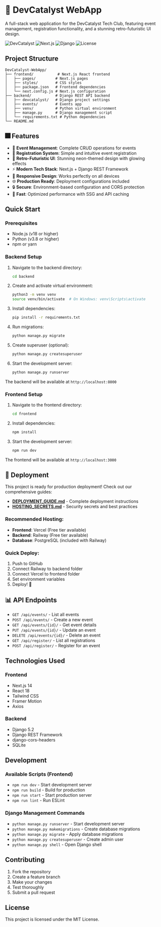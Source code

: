 # 🚀 DevCatalyst WebApp

A full-stack web application for the DevCatalyst Tech Club, featuring event management, registration functionality, and a stunning retro-futuristic UI design.

![DevCatalyst](https://img.shields.io/badge/DevCatalyst-Tech_Club-00ffff?style=for-the-badge)
![Next.js](https://img.shields.io/badge/Next.js-14-black?style=for-the-badge&logo=next.js)
![Django](https://img.shields.io/badge/Django-5.2-092E20?style=for-the-badge&logo=django)
![License](https://img.shields.io/badge/License-MIT-green?style=for-the-badge)

## Project Structure

```
DevCatalyst-WebApp/
├── frontend/           # Next.js React frontend
│   ├── pages/         # Next.js pages
│   ├── styles/        # CSS styles
│   ├── package.json   # Frontend dependencies
│   └── next.config.js # Next.js configuration
├── backend/           # Django REST API backend
│   ├── devcatalyst/   # Django project settings
│   ├── events/        # Events app
│   ├── venv/          # Python virtual environment
│   ├── manage.py      # Django management script
│   └── requirements.txt # Python dependencies
└── README.md
```

## 🎆 Features

- 🎯 **Event Management**: Complete CRUD operations for events
- 📝 **Registration System**: Simple and intuitive event registration
- 🎨 **Retro-Futuristic UI**: Stunning neon-themed design with glowing effects
- ⚡ **Modern Tech Stack**: Next.js + Django REST Framework
- 📱 **Responsive Design**: Works perfectly on all devices
- 🌐 **Production Ready**: Deployment configurations included
- 🔒 **Secure**: Environment-based configuration and CORS protection
- 🚀 **Fast**: Optimized performance with SSG and API caching

## Quick Start

### Prerequisites

- Node.js (v18 or higher)
- Python (v3.8 or higher)
- npm or yarn

### Backend Setup

1. Navigate to the backend directory:
   ```bash
   cd backend
   ```

2. Create and activate virtual environment:
   ```bash
   python3 -m venv venv
   source venv/bin/activate  # On Windows: venv\Scripts\activate
   ```

3. Install dependencies:
   ```bash
   pip install -r requirements.txt
   ```

4. Run migrations:
   ```bash
   python manage.py migrate
   ```

5. Create superuser (optional):
   ```bash
   python manage.py createsuperuser
   ```

6. Start the development server:
   ```bash
   python manage.py runserver
   ```

The backend will be available at `http://localhost:8000`

### Frontend Setup

1. Navigate to the frontend directory:
   ```bash
   cd frontend
   ```

2. Install dependencies:
   ```bash
   npm install
   ```

3. Start the development server:
   ```bash
   npm run dev
   ```

The frontend will be available at `http://localhost:3000`

## 🚀 Deployment

This project is ready for production deployment! Check out our comprehensive guides:

- **[DEPLOYMENT_GUIDE.md](./DEPLOYMENT_GUIDE.md)** - Complete deployment instructions
- **[HOSTING_SECRETS.md](./HOSTING_SECRETS.md)** - Security secrets and best practices

### Recommended Hosting:
- **Frontend**: Vercel (Free tier available)
- **Backend**: Railway (Free tier available)
- **Database**: PostgreSQL (included with Railway)

### Quick Deploy:
1. Push to GitHub
2. Connect Railway to backend folder
3. Connect Vercel to frontend folder
4. Set environment variables
5. Deploy! 🎉

## 📊 API Endpoints

- `GET /api/events/` - List all events
- `POST /api/events/` - Create a new event
- `GET /api/events/{id}/` - Get event details
- `PUT /api/events/{id}/` - Update an event
- `DELETE /api/events/{id}/` - Delete an event
- `GET /api/register/` - List all registrations
- `POST /api/register/` - Register for an event

## Technologies Used

### Frontend
- Next.js 14
- React 18
- Tailwind CSS
- Framer Motion
- Axios

### Backend
- Django 5.2
- Django REST Framework
- django-cors-headers
- SQLite

## Development

### Available Scripts (Frontend)

- `npm run dev` - Start development server
- `npm run build` - Build for production
- `npm run start` - Start production server
- `npm run lint` - Run ESLint

### Django Management Commands

- `python manage.py runserver` - Start development server
- `python manage.py makemigrations` - Create database migrations
- `python manage.py migrate` - Apply database migrations
- `python manage.py createsuperuser` - Create admin user
- `python manage.py shell` - Open Django shell

## Contributing

1. Fork the repository
2. Create a feature branch
3. Make your changes
4. Test thoroughly
5. Submit a pull request

## License

This project is licensed under the MIT License.